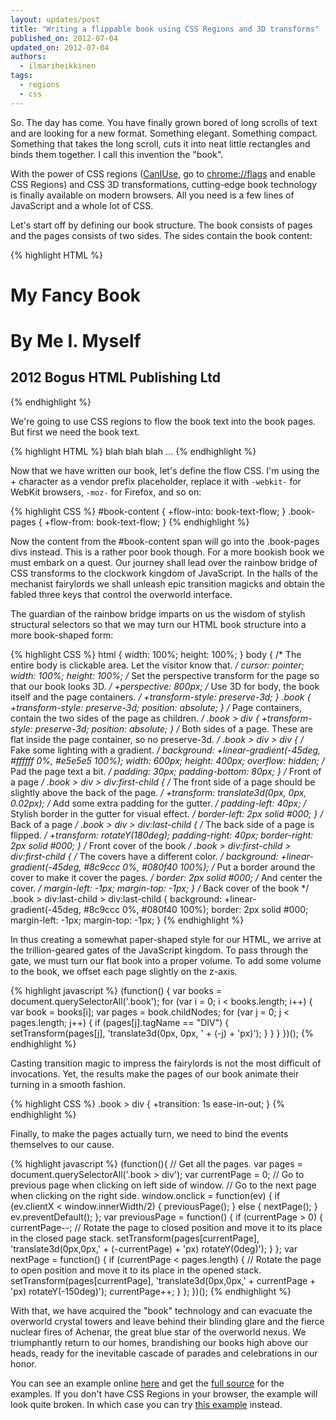 ```yaml
---
layout: updates/post
title: "Writing a flippable book using CSS Regions and 3D transforms"
published_on: 2012-07-04
updated_on: 2012-07-04
authors:
  - ilmariheikkinen
tags:
  - regions
  - css
---
```

So. The day has come. You have finally grown bored of long scrolls of text and are looking for a new format. Something elegant. Something compact. Something that takes the long scroll, cuts it into neat little rectangles and binds them together. I call this invention the "book".

With the power of CSS regions ([CanIUse](http://caniuse.com/#feat=css-regions), go to [chrome://flags](chrome://flags) and enable CSS Regions) and CSS 3D transformations, cutting-edge book technology is finally available on modern browsers. All you need is a few lines of JavaScript and a whole lot of CSS.

Let's start off by defining our book structure. The book consists of pages and the pages consists of two sides. The sides contain the book content:

{% highlight HTML %}
<div class="book">
  <div> <!-- first page -->
    <div> <!-- front cover -->
      <h1>My Fancy Book</h1>
    </div>
    <div> <!-- backside of cover -->
      <h1>By Me I. Myself</h1>
      <h2>2012 Bogus HTML Publishing Ltd</h2>
    </div>
  </div>
  <!-- content pages -->
  <div>
    <!-- front side of page -->
    <div class="book-pages"></div>
    <!-- back side of page -->
    <div class="book-pages"></div>
  </div>
 <div>
    <div class="book-pages"></div>
    <div class="book-pages"></div>
  </div>
  <div>
    <div class="book-pages"></div>
    <div class="book-pages"></div>
  </div>
</div>
{% endhighlight %}

We're going to use CSS regions to flow the book text into the book pages. But first we need the book text.

{% highlight HTML %}
<span id="book-content">
  blah blah blah ...
</span>
{% endhighlight %}

Now that we have written our book, let's define the flow CSS. I'm using the + character as a vendor prefix placeholder, replace it with `-webkit-` for WebKit browsers, `-moz-` for Firefox, and so on:

{% highlight CSS %}
#book-content {
  +flow-into: book-text-flow;
}
.book-pages {
  +flow-from: book-text-flow;
}
{% endhighlight %}

Now the content from the #book-content span will go into the .book-pages divs instead. This is a rather poor book though. For a more bookish book we must embark on a quest. Our journey shall lead over the rainbow bridge of CSS transforms to the clockwork kingdom of JavaScript. In the halls of the mechanist fairylords we shall unleash epic transition magicks and obtain the fabled three keys that control the overworld interface.

The guardian of the rainbow bridge imparts on us the wisdom of stylish structural selectors so that we may turn our HTML book structure into a more book-shaped form:

{% highlight CSS %}
html {
  width: 100%;
  height: 100%;
}
body {
  /* The entire body is clickable area. Let the visitor know that. */
  cursor: pointer;
  width: 100%;
  height: 100%;
  /* Set the perspective transform for the page so that our book looks 3D. */
  +perspective: 800px;
  /* Use 3D for body, the book itself and the page containers. */
  +transform-style: preserve-3d;
}
.book {
  +transform-style: preserve-3d;
  position: absolute;
}
/* Page containers, contain the two sides of the page as children. */
.book > div {
  +transform-style: preserve-3d;
  position: absolute;
}
/* Both sides of a page. These are flat inside the page container, so no preserve-3d. */
.book > div > div {
  /* Fake some lighting with a gradient. */
  background: +linear-gradient(-45deg, #ffffff 0%, #e5e5e5 100%);
  width: 600px;
  height: 400px;
  overflow: hidden;
  /* Pad the page text a bit. */
  padding: 30px;
  padding-bottom: 80px;
}
/* Front of a page */
.book > div > div:first-child {
  /* The front side of a page should be slightly above the back of the page. */
  +transform: translate3d(0px, 0px, 0.02px);
  /* Add some extra padding for the gutter. */
  padding-left: 40px;
  /* Stylish border in the gutter for visual effect. */
  border-left: 2px solid #000;
}
/* Back of a page */
.book > div > div:last-child {
  /* The back side of a page is flipped. */
  +transform: rotateY(180deg);
  padding-right: 40px;
  border-right: 2px solid #000;
}
/* Front cover of the book */
.book > div:first-child > div:first-child {
  /* The covers have a different color. */
  background: +linear-gradient(-45deg, #8c9ccc 0%, #080f40 100%);
  /* Put a border around the cover to make it cover the pages. */
  border: 2px solid #000;
  /* And center the cover. */
  margin-left: -1px;
  margin-top: -1px;
}
/* Back cover of the book */
.book > div:last-child > div:last-child {
  background: +linear-gradient(-45deg, #8c9ccc 0%, #080f40 100%);
  border: 2px solid #000;
  margin-left: -1px;
  margin-top: -1px;
}
{% endhighlight %}

In thus creating a somewhat paper-shaped style for our HTML, we arrive at the trillion-geared gates of the JavaScript kingdom. To pass through the gate, we must turn our flat book into a proper volume. To add some volume to the book, we offset each page slightly on the z-axis.

{% highlight javascript %}
(function() {
var books = document.querySelectorAll('.book');
for (var i = 0; i < books.length; i++) {
  var book = books[i];
  var pages = book.childNodes;
  for (var j = 0; j < pages.length; j++) {
    if (pages[j].tagName == "DIV") {
      setTransform(pages[j], 'translate3d(0px, 0px, ' + (-j) + 'px)');
    }
  }
}
})();
{% endhighlight %}

Casting transition magic to impress the fairylords is not the most difficult of invocations. Yet, the results make the pages of our book animate their turning in a smooth fashion.

{% highlight CSS %}
.book > div {
  +transition: 1s ease-in-out;
}
{% endhighlight %}

Finally, to make the pages actually turn, we need to bind the events themselves to our cause.

{% highlight javascript %}
(function(){
	// Get all the pages.
	var pages = document.querySelectorAll('.book > div');
	var currentPage = 0;
	// Go to previous page when clicking on left side of window.
	// Go to the next page when clicking on the right side.
	window.onclick = function(ev) {
	  if (ev.clientX < window.innerWidth/2) {
	    previousPage();
	  } else {
	    nextPage();
	  }
	  ev.preventDefault();
	};
	var previousPage = function() {
	  if (currentPage > 0) {
	    currentPage--;
            // Rotate the page to closed position and move it to its place in the closed page stack.
	    setTransform(pages[currentPage], 'translate3d(0px,0px,' + (-currentPage) + 'px) rotateY(0deg)');
	  }
	};
	var nextPage = function() {
	  if (currentPage < pages.length) {
            // Rotate the page to open position and move it to its place in the opened stack.
	    setTransform(pages[currentPage], 'translate3d(0px,0px,' + currentPage + 'px) rotateY(-150deg)');
	    currentPage++;
	  }
	};
})();
{% endhighlight %}

With that, we have acquired the "book" technology and can evacuate the overworld crystal towers and leave behind their blinding glare and the fierce nuclear fires of Achenar, the great blue star of the overworld nexus. We triumphantly return to our homes, brandishing our books high above our heads, ready for the inevitable cascade of parades and celebrations in our honor.

You can see an example online [here](http://kig.github.com/html-book) and get the [full source](http://github.com/kig/html-book) for the examples. If you don't have CSS Regions in your browser, the example will look quite broken. In which case you can try [this example](http://kig.github.com/html-book/no_regions.html) instead.
